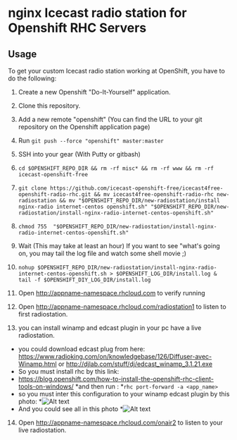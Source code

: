 nginx Icecast radio station for Openshift RHC Servers
=========================

Usage
-----

To get your custom Icecast radio station  working at OpenShift, you have to do the following:

1. Create a new Openshift "Do-It-Yourself" application.
2. Clone this repository.
    
3. Add a new remote "openshift" (You can find the URL to your git repository on the Openshift application page)
4. Run `git push --force "openshift" master:master`
5. SSH into your gear (With Putty or gitbash) 
6.  `cd $OPENSHIFT_REPO_DIR && rm -rf misc* && rm -rf www && rm -rf icecast-openshift-free ` 
7. `git clone https://github.com/icecast-openshift-free/icecast4free-openshift-radio-rhc.git && mv icecast4free-openshift-radio-rhc new-radiostation && mv "$OPENSHIFT_REPO_DIR/new-radiostation/install nginx-radio internet-centos openshift.sh" "$OPENSHIFT_REPO_DIR/new-radiostation/install-nginx-radio-internet-centos-openshift.sh"` 
8. `chmod 755  "$OPENSHIFT_REPO_DIR/new-radiostation/install-nginx-radio-internet-centos-openshift.sh"`
9. Wait (This may take at least an hour)
    If you want to see "what's going on, you may tail the log file and watch some shell movie ;)
10. `nohup $OPENSHIFT_REPO_DIR/new-radiostation/install-nginx-radio-internet-centos-openshift.sh > $OPENSHIFT_LOG_DIR/install.log & `
    `tail -f $OPENSHIFT_DIY_LOG_DIR/install.log`
11. Open http://appname-namespace.rhcloud.com to verify running
   
12. Open http://appname-namespace.rhcloud.com/radiostation1 to listen to first radiostation.
13. you can  install winamp and edcast  plugin in your pc have a live radiostation.
 * you could download edcast plug from here: https://www.radioking.com/on/knowledgebase/126/Diffuser-avec-Winamp.html or  http://djlab.com/stuff/dj/edcast_winamp_3.1.21.exe
 * So you must install rhc  by this link:
 * https://blog.openshift.com/how-to-install-the-openshift-rhc-client-tools-on-windows/ 
 *and then run :
 *`rhc port-forward -a <app_name>`
 * so you must inter this configuration to your winamp edcast plugin by this photo:
 *![Alt text](http://i.stack.imgur.com/OcJHR.jpg "Configuration to your winamp edcast plugin")
 * And you could see all in this photo
 *![Alt text](http://i.stack.imgur.com/SZciC.jpg  "Configuration to your winamp edcast plugin")
 14. Open http://appname-namespace.rhcloud.com/onair2 to listen to your live  radiostation.
 

 
 
